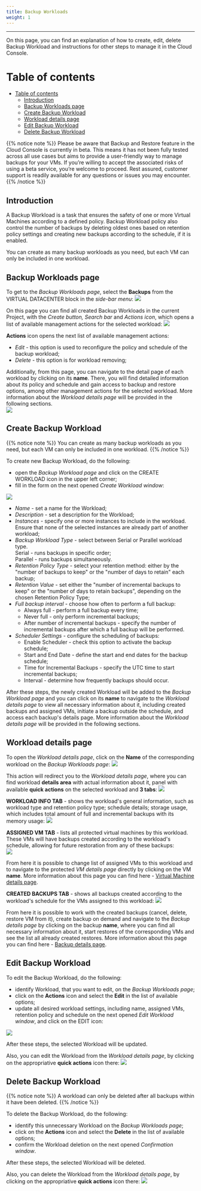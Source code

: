 ```yaml
---
title: Backup Workloads
weight: 1
---
```

___
On this page, you can find an explanation of how to create, edit, delete Backup Workload and instructions for other steps to manage it in the Cloud Console.

# Table of contents
- [Table of contents](#table-of-contents)
  - [Introduction](#introduction)
  - [Backup Workloads page](#backup-workloads-page)
  - [Create Backup Workload](#create-backup-workload)
  - [Workload details page](#workload-details-page)
  - [Edit Backup Workload](#edit-backup-workload)
  - [Delete Backup Workload](#delete-backup-workload)
  
{{% notice note %}}
Please be aware that Backup and Restore feature in the Cloud Console is currently in beta. This means it has not been fully tested across all use cases but aims to provide a user-friendly way to manage backups for your VMs. If you’re willing to accept the associated risks of using a beta service, you’re welcome to proceed. Rest assured, customer support is readily available for any questions or issues you may encounter.  
{{% /notice %}}

## Introduction
A Backup Workload is a task that ensures the safety of one or more Virtual Machines according to a defined policy. Backup Workload policy also control the number of backups by deleting oldest ones based on retention policy settings and creating new backups according to the schedule, if it is enabled.

You can create as many backup workloads as you need, but each VM can only be included in one workload.

## Backup Workloads page
To get to the *Backup Workloads page*, select the **Backups** from the VIRTUAL DATACENTER block in the *side-bar menu*:
![](../../../assets/images/backups/1.png?width=15pc&classes=border,shadow) 

On this page you can find all created Backup Workloads in the current Project, with the *Create button, Search bar* and *Actions icon*, which opens a list of available management actions for the selected workload:
![](../../../assets/images/backups/2.png?classes=border,shadow)

**Actions** icon opens the next list of available management actions:  
- *Edit* - this option is used to reconfigure the policy and schedule of the backup workload;      
- *Delete* - this option is for workload removing;  

Additionally, from this page, you can navigate to the detail page of each workload by clicking on its **name**. There, you will find detailed information about its policy and schedule and gain access to backup and restore options, among other management actions for the selected workload. More information about the *Workload details page* will be provided in the following sections.   
![](../../../assets/images/backups/4.png?classes=border,shadow)

## Create Backup Workload

{{% notice note %}}
You can create as many backup workloads as you need, but each VM can only be included in one workload.
{{% /notice %}}

To create new Backup Workload, do the following:
- open the *Backup Workload page* and click on the CREATE WORKLOAD icon in the upper left corner;
- fill in the form on the next opened *Create Workload window*:

![](../../../assets/images/backups/3.png?width=35pc&classes=border,shadow)
  - *Name* - set a name for the Workload; 
  - *Description* - set a description for the Workload;  
  - *Instances* - specify one or more instances to include in the workload. Ensure that none of the selected instances are already part of another workload;   
  - *Backup Workload Type* - select between Serial or Parallel workload type.   
    Serial - runs backups in specific order;   
    Parallel - runs backups simultaneously.  
  - *Retention Policy Type* - select your retention method: either by the "number of backups to keep" or the "number of days to retain" each backup;  
  - *Retention Value* - set either the "number of incremental backups to keep" or the "number of days to retain backups", depending on the chosen Retention Policy Type;  
  - *Full backup interval* - choose how often to perform a full backup:
    - Always full - perform a full backup every time;  
    - Never full - only perform incremental backups;  
    - After number of incremental backups - specify the number of incremental backups after which a full backup will be performed.
  - *Scheduler Settings* - configure the scheduling of backups:
    - Enable Scheduler - check this option to activate the backup schedule;   
    - Start and End Date - define the start and end dates for the backup schedule;  
    - Time for Incremental Backups - specify the UTC time to start incremental backups;  
    - Interval - determine how frequently backups should occur.

After these steps, the newly created Workload will be added to the *Backup Workload page* and you can click on its **name** to navigate to the *Workload details page* to view all necessary information about it, including created backups and assigned VMs, initiate a backup outside the schedule, and access each backup's details page. More information about the *Workload details page* will be provided in the following sections.   

## Workload details page
To open the *Workload details page*, click on the **Name** of the corresponding workload on the *Backup Workloads page*:
![](../../../assets/images/backups/5.png?classes=border,shadow)

This action will redirect you to the *Workload details page*, where you can find workload **details area** with actual information about it, panel with available **quick actions** on the selected workload and **3 tabs**:
![](../../../assets/images/backups/6.png?width=35pc&classes=border,shadow)

**WORKLOAD INFO TAB** - shows the workload's general information, such as workload type and retention policy type; schedule details; storage usage, which includes total amount of full and incremental backups with its memory usage:
![](../../../assets/images/backups/7.png?classes=border,shadow)
  
**ASSIGNED VM TAB** - lists all protected virtual machines by this workload. These VMs will have backups created according to the workload's schedule, allowing for future restoration from any of these backups:  
![](../../../assets/images/backups/8.png?classes=border,shadow)

From here it is possible to change list of assigned VMs to this workload and to navigate to the protected *VM details page* directly by clicking on the VM **name**. More information about this page you can find here - [Virtual Machine details page](https://docs.ventuscloud.eu/products/compute/virtual-machines/#virtual-machine-details-page).
  
**CREATED BACKUPS TAB** - shows all backups created according to the workload's schedule for the VMs assigned to this workload:
![](../../../assets/images/backups/9.png?classes=border,shadow)

From here it is possible to work with the created backups (cancel, delete, restore VM from it), create backup on demand and navigate to the *Backup details page* by clicking on the backup **name**, where you can find all necessary information about it, start restores of the corresponding VMs and see the list all already created restores. More information about this page you can find here - [Backup details page](https://docs.ventuscloud.eu/products/backups/backups/#backup-details-page).

## Edit Backup Workload
To edit the Backup Workload, do the following:
- identify Workload, that you want to edit, on the *Backup Workloads page*;
- click on the **Actions** icon and select the **Edit** in the list of available options;
- update all desired workload settings, including name, assigned VMs, retention policy and schedule on the next opened *Edit Workload window*, and click on the EDIT icon: 
  
![](../../../assets/images/backups/10.png?width=35pc&classes=border,shadow)

After these steps, the selected Workload will be updated.  

Also, you can edit the Workload from the *Workload details page*, by clicking on the appropriative **quick actions** icon there:
![](../../../assets/images/backups/11.png?width=30pc&classes=border,shadow)

## Delete Backup Workload

{{% notice note %}}
A workload can only be deleted after all backups within it have been deleted.
{{% /notice %}}

To delete the Backup Workload, do the following:
- identify this unnecessary Workload on the *Backup Workloads page*;
- click on the **Actions** icon and select the **Delete** in the list of available options;
- confirm the Workload deletion on the next opened *Confirmation window*.

After these steps, the selected Workload will be deleted.  

Also, you can delete the Workload from the *Workload details page*, by clicking on the appropriative **quick actions** icon there:
![](../../../assets/images/backups/12.png?width=30pc&classes=border,shadow)
